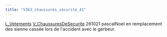 ```yaml
---
title: "V363_chaussures_sécurité_41"
---
```


[L_Vetements](notes/equipements/L_Vetements.md) [V_ChaussuresDeSecurite](notes/equipements/vetements/V_ChaussuresDeSecurite.md) 261021 pascalNoel en remplacement des sienne cassée lors de l'accident avec le gerbeur.